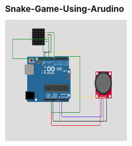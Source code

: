 # Snake-Game-Using-Arudino
<img src="https://github.com/yamunah96/Snake-Game-Using-Arudino/blob/main/circuit.PNG" width="400" height="400"/>
